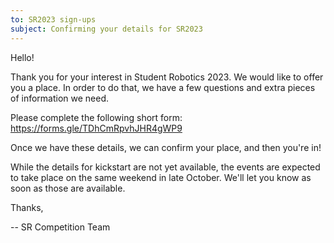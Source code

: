 ```yaml
---
to: SR2023 sign-ups
subject: Confirming your details for SR2023
---
```


Hello!

Thank you for your interest in Student Robotics 2023. We would like to offer you a place. In order to do that, we have a few questions and extra pieces of information we need.

Please complete the following short form: https://forms.gle/TDhCmRpvhJHR4gWP9

Once we have these details, we can confirm your place, and then you're in!

While the details for kickstart are not yet available, the events are expected to take place on the same weekend in late October. We'll let you know as soon as those are available.

Thanks,

-- SR Competition Team
